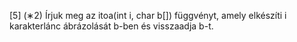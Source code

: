 [5] (∗2) Írjuk meg az itoa(int i, char b[]) függvényt, amely elkészíti i karakterlánc ábrázolását b-ben és visszaadja b-t.
